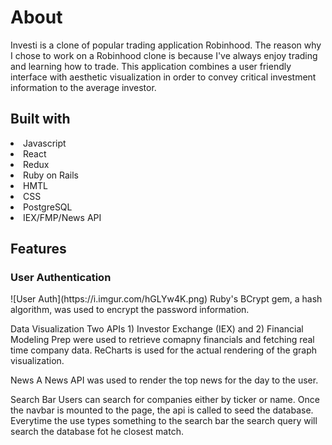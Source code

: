 <h1>About</h1>
Investi is a clone of popular trading application Robinhood. The reason why I chose to work on a Robinhood clone is because I've always enjoy trading and learning how to trade. This application combines a user friendly interface with aesthetic visualization in order to convey critical investment information to the average investor. 


<h2>Built with</h2>
  <li>Javascript</li>
  <li>React</li>
  <li>Redux</li>
  <li>Ruby on Rails</li>
  <li>HMTL</li>
  <li>CSS</li>
  <li>PostgreSQL</li>
  <li>IEX/FMP/News API</li>

<h2>Features</h2>

<h3>User Authentication </h3>
![User Auth](https://i.imgur.com/hGLYw4K.png)
Ruby's BCrypt gem, a hash algorithm, was used to encrypt the password information. 


Data Visualization
Two APIs 1) Investor Exchange (IEX) and 2) Financial Modeling Prep were used to retrieve comapny financials and fetching real time company data. ReCharts is used for the actual rendering of the graph visualization.

News
A News API was used to render the top news for the day to the user. 

Search Bar
Users can search for companies either by ticker or name. Once the navbar is mounted to the page, the api is called to seed the database. Everytime the use types something to the search bar the search query will search the database fot he closest match. 
